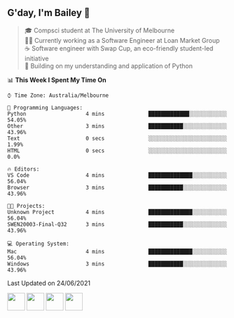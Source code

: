 ## G'day, I'm Bailey 👋

> 🎓 Compsci student at The University of Melbourne <br>
> 👨‍💻 Currently working as a Software Engineer at Loan Market Group <br>
> ☕️ Software engineer with Swap Cup, an eco-friendly student-led initiative <br>
> 🌱 Building on my understanding and application of Python

<!--START_SECTION:waka-->
📊 **This Week I Spent My Time On** 

```text
⌚︎ Time Zone: Australia/Melbourne

💬 Programming Languages: 
Python                   4 mins              █████████████░░░░░░░░░░░░   54.05% 
Other                    3 mins              ███████████░░░░░░░░░░░░░░   43.96% 
Text                     0 secs              ░░░░░░░░░░░░░░░░░░░░░░░░░   1.99% 
HTML                     0 secs              ░░░░░░░░░░░░░░░░░░░░░░░░░   0.0%

🔥 Editors: 
VS Code                  4 mins              ██████████████░░░░░░░░░░░   56.04% 
Browser                  3 mins              ███████████░░░░░░░░░░░░░░   43.96%

🐱‍💻 Projects: 
Unknown Project          4 mins              ██████████████░░░░░░░░░░░   56.04% 
SWEN20003-Final-Q32      3 mins              ███████████░░░░░░░░░░░░░░   43.96%

💻 Operating System: 
Mac                      4 mins              ██████████████░░░░░░░░░░░   56.04% 
Windows                  3 mins              ███████████░░░░░░░░░░░░░░   43.96%

```


 Last Updated on 24/06/2021
<!--END_SECTION:waka-->

[<img height="40px" src="https://img.icons8.com/ios-filled/2x/linkedin.png">](https://linkedin.com/in/baileybutler1)
[<img height="40px" src="https://img.icons8.com/ios-filled/2x/github.png">](https://github.com/baely)
[<img height="40px" src="https://img.icons8.com/ios-filled/2x/salesforce.png">](https://trailblazer.me/id/baileybutler)
[<img height="40px" src="https://img.icons8.com/ios-filled/2x/instagram.png">](https://instagram.com/bae1y)
